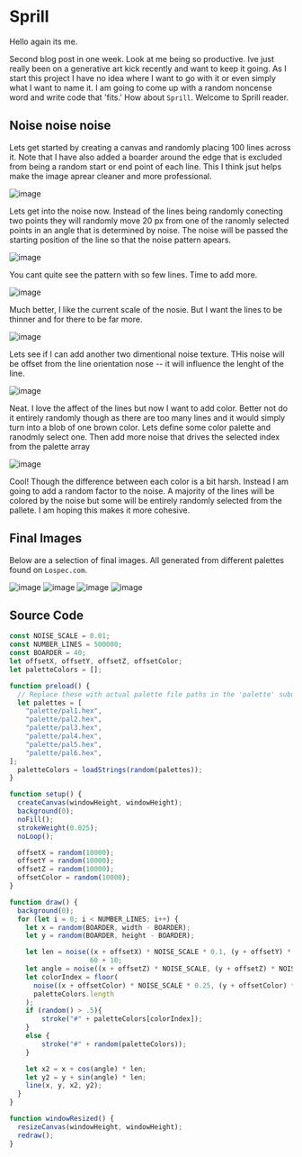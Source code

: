 # Sprill

Hello again its me.

Second blog post in one week. Look at me being so productive. Ive just really been on a generative art kick recently and want to keep it going. As I start this project I have no idea where I want to go with it or even simply what I want to name it. I am going to come up with a random noncense word and write code that 'fits.' How about `Sprill`. Welcome to Sprill reader.

## Noise noise noise

Lets get started by creating a canvas and randomly placing 100 lines across it. Note that I have also added a boarder around the edge that is excluded from being a random start or end point of each line. This I think jsut helps make the image aprear cleaner and more professional.

![image](./resources/i1.jpg)

Lets get into the noise now. Instead of the lines being randomly conecting two points they will randomly move 20 px from one of the ranomly selected points in an angle that is determined by noise. The noise will be passed the starting position of the line so that the noise pattern apears.

![image](./resources/i2.jpg)

You cant quite see the pattern with so few lines. Time to add more.

![image](./resources/i3.jpg)

Much better, I like the current scale of the nosie. But I want the lines to be thinner and for there to be far more.

![image](./resources/i4.jpg)

Lets see if I can add another two dimentional noise texture. THis noise will be offset from the line orientation nose -- it will influence the lenght of the line.

![image](./resources/i5.jpg)

Neat. I love the affect of the lines but now I want to add color. Better not do it entirely randomly though as there are too many lines and it would simply turn into a blob of one brown color. Lets define some color palette and ranodmly select one. Then add more noise that drives the selected index from the palette array

![image](./resources/i6.jpg)

Cool! Though the difference between each color is a bit harsh. Instead I am going to add a random factor to the noise. A majority of the lines will be colored by the noise but some will be entirely randomly selected from the pallete. I am hoping this makes it more cohesive.

## Final Images

Below are a selection of final images. All generated from different palettes found on `Lospec.com`.

![image](./resources/f1.jpg)
![image](./resources/f2.jpg)
![image](./resources/f3.jpg)
![image](./resources/f4.jpg)

## Source Code

```js
const NOISE_SCALE = 0.01;
const NUMBER_LINES = 500000;
const BOARDER = 40;
let offsetX, offsetY, offsetZ, offsetColor;
let paletteColors = [];

function preload() {
  // Replace these with actual palette file paths in the 'palette' subdirectory
  let palettes = [
    "palette/pal1.hex",
    "palette/pal2.hex",
    "palette/pal3.hex",
    "palette/pal4.hex",
    "palette/pal5.hex",
    "palette/pal6.hex",
];
  paletteColors = loadStrings(random(palettes));
}

function setup() {
  createCanvas(windowHeight, windowHeight);
  background(0);
  noFill();
  strokeWeight(0.025);
  noLoop();

  offsetX = random(10000);
  offsetY = random(10000);
  offsetZ = random(10000);
  offsetColor = random(10000);
}

function draw() {
  background(0);
  for (let i = 0; i < NUMBER_LINES; i++) {
    let x = random(BOARDER, width - BOARDER);
    let y = random(BOARDER, height - BOARDER);

    let len = noise((x + offsetX) * NOISE_SCALE * 0.1, (y + offsetY) * NOISE_SCALE * 0.1) *
                    60 + 10;
    let angle = noise((x + offsetZ) * NOISE_SCALE, (y + offsetZ) * NOISE_SCALE) * TWO_PI;
    let colorIndex = floor(
      noise((x + offsetColor) * NOISE_SCALE * 0.25, (y + offsetColor) * NOISE_SCALE * 0.25) *
      paletteColors.length
    );
    if (random() > .5){
        stroke("#" + paletteColors[colorIndex]);
    }
    else {
        stroke("#" + random(paletteColors));
    }

    let x2 = x + cos(angle) * len;
    let y2 = y + sin(angle) * len;
    line(x, y, x2, y2);
  }
}

function windowResized() {
  resizeCanvas(windowHeight, windowHeight);
  redraw();
}
```